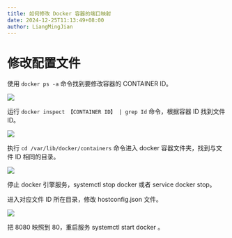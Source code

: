 ```yaml
---
title: 如何修改 Docker 容器的端口映射
date: 2024-12-25T11:13:49+08:00
author: LiangMingJian
---
```


# 修改配置文件

使用 `docker ps -a` 命令找到要修改容器的 CONTAINER ID。

![](/_images/drawingbed/img/202205050954001.png)

运行 `docker inspect 【CONTAINER ID】 | grep Id` 命令，根据容器 ID 找到文件 ID。

![](/_images/drawingbed/img/202205050954517.png)

执行 `cd /var/lib/docker/containers` 命令进入 docker 容器文件夹，找到与文件 ID 相同的目录。

![](/_images/drawingbed/img/202205050954626.png)

停止 docker 引擎服务，systemctl stop docker 或者 service docker stop。

进入对应文件 ID 所在目录，修改 hostconfig.json 文件。

![](/_images/drawingbed/img/202205050954685.png)

把 8080 映照到 80，重启服务 systemctl start docker 。
